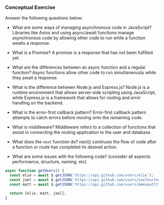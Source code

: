 ### Conceptual Exercise

Answer the following questions below:

- What are some ways of managing asynchronous code in JavaScript?
Libraries like Axios and using async/await functions manage asynchronous code by allowing other code to run while a function awaits a response.
- What is a Promise?
  A promise is a response that has not been fulfilled yet.

- What are the differences between an async function and a regular function?
Async functions allow other code to run simultaneously while they await a response.
- What is the difference between Node.js and Express.js?
Node.js is a runtime environment that allows server-side scripting using JavaScript, while Express.js is a framework that allows for routing and error handling on the backend.
- What is the error-first callback pattern?
Error-first callback pattern attempts to catch errors before moving onto the remaining code.
- What is middleware?
Middleware refers to a collection of functions that assist in connecting the routing application to the user and database.
- What does the `next` function do?
  next() continues the flow of code after a function or route has completed its desired action.

- What are some issues with the following code? (consider all aspects: performance, structure, naming, etc)

```js
async function getUsers() {
  const elie = await $.getJSON('https://api.github.com/users/elie');
  const joel = await $.getJSON('https://api.github.com/users/joelburton');
  const matt = await $.getJSON('https://api.github.com/users/mmmaaatttttt');

  return [elie, matt, joel];
}
```
